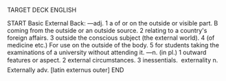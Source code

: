 TARGET DECK
ENGLISH

START
Basic
External
Back: —adj. 1 a of or on the outside or visible part. B coming from the outside or an outside source. 2 relating to a country's foreign affairs. 3 outside the conscious subject (the external world). 4 (of medicine etc.) For use on the outside of the body. 5 for students taking the examinations of a university without attending it. —n. (in pl.) 1 outward features or aspect. 2 external circumstances. 3 inessentials.  externality n. Externally adv. [latin externus outer]
END
